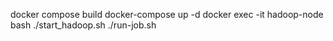 docker compose build
docker-compose up -d
docker exec -it hadoop-node bash
./start_hadoop.sh
./run-job.sh
